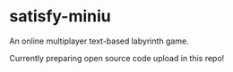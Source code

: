 # satisfy-miniu
An online multiplayer text-based labyrinth game.

Currently preparing open source code upload in this repo!
